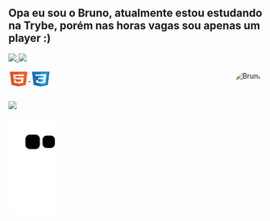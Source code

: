 ## Opa eu sou o Bruno, atualmente estou estudando na Trybe, porém nas horas vagas sou apenas um player :)

<div align="center" style="display: inline-block">
  <a href="https://github.com/brunokye">
  <img height="169em" src="https://github-readme-stats.vercel.app/api?username=brunokye&show_icons=true&theme=radical&include_all_commits=true&count_private=true"/>
  <img height="169em" src="https://github-readme-stats.vercel.app/api/top-langs/?username=brunokye&layout=compact&langs_count=7&theme=radical"/> 
</div>

<div style="display: inline_block"><br>
  <img align="center" alt="Bruno-HTML" height="30" width="40" src="https://raw.githubusercontent.com/devicons/devicon/master/icons/html5/html5-original.svg">
  <img align="center" alt="Bruno-CSS" height="30" width="40" src="https://raw.githubusercontent.com/devicons/devicon/master/icons/css3/css3-original.svg">
  <img align="right" alt="Bruno" height="150" style="border-radius:50px;" src="https://i.imgur.com/AWJmxvy.png">
</div>
  
  ##
 
<div> 
  <a href="https://www.linkedin.com/in/brunokye/" target="_blank"><img src="https://img.shields.io/badge/-LinkedIn-%230077B5?style=for-the-badge&logo=linkedin&logoColor=white" target="_blank"></a> 
 
  ![Snake animation](https://github.com/brunokye/brunokye/blob/output/github-contribution-grid-snake.svg)
</div>
